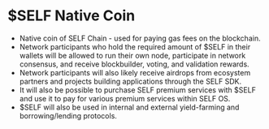 # $SELF Native Coin

* Native coin of SELF Chain - used for paying gas fees on the blockchain.
* Network participants who hold the required amount of $SELF in their wallets will be allowed to run their own node, participate in network consensus, and receive blockbuilder, voting, and validation rewards.&#x20;
* Network participants will also likely receive airdrops from ecosystem partners and projects building applications through the SELF SDK.&#x20;
* It will also be possible to purchase SELF premium services with $SELF and use it to pay for various premium services within SELF OS.
* $SELF will also be used in internal and external yield-farming and borrowing/lending protocols. &#x20;
